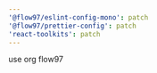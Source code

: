 ```yaml
---
'@flow97/eslint-config-mono': patch
'@flow97/prettier-config': patch
'react-toolkits': patch
---
```


use org flow97
